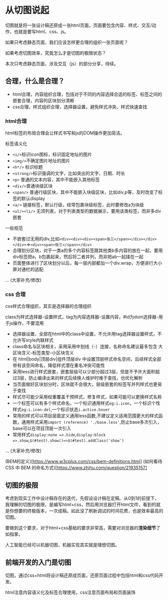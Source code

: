 # 从切图说起

切图就是将一张设计稿还原成一张html页面，页面要包含内容、样式、交互/动作，也就是要写html、css、js。

如果只考虑静态页面，我们应该怎样更合理的组织一张页面呢？

如果考虑切图效率，究竟怎么才是切图的极限状态？

本次只考虑静态页面，涉及交互（js）的部分分享，待续。


## 合理，什么是合理？
- html合理，内容组织合理，包括对于不同的内容选择合适的标签、标签之间的嵌套合理，内容的区块划分清晰
- css合理，样式组织合理，选择器设置，避免样式冲突、样式快速查找


### html合理

html标签的布局合理会让样式书写和js的DOM操作更加简洁。

标签语义化

- `<i/>`标识icon图标，标识固定地址的图片
- `<img/>`不确定图片地址的图片
- `<h*/>` 标识标题
- `<strong/>`标识强调的文字，比如突出的文字、日期、时长
- `<p>` 普通的文本内容，其中不能嵌入其他标签
- `<div/>`普通块级区块
- `<span/>` 普通行级区块，其中不能嵌入块级区块，比如div,p等，及时改变了标签的默认display
- `<a/>` 链接标签，默认行级，经常包裹块级标签，此时要修改a为块级
- `<ul/><li/>` 无须列表，对于列表类型的数据展示，要用该类标签，而非多div嵌套

一些规范

- 不嵌套过无用的div,比如`<div><div><div><span>张三</span></div></div></div>`=>`<div><span>张三</span></div>`
- 合理划分区块，对于一类a的多个内容标签跟其他类b多内容的放在一起，要用div标签把a，b包裹起来，然后将二者并列，而非把ab一起揉在一起
- 页面整体进行了区块划分以后，每一层内部都加一个div.wrap，方便进行大小屏对通栏的适配

... (大家补充/修改)

### css 合理

css样式合理组织，其实是选择器的合理组织

class为样式选择器-设置样式，tag为内容选择器-设置内容，#id为dom选择器-用于js操作，不要混用

- 选择器设置，全部在html中的class中设置，不允许用tag选择器设置样式，不允许写style内联样式
- class命名与区块相关，采用采用中划线（-）连接，名称命名建议最多包含 大区块含义-标签类型-小区块含义
- 在 html|body|顶层div|组件顶层div 中设置顶层样式命名空间，后续样式全部带有该空间命名，降低样式潜在重名冲突可能性
- 采用less进行样式嵌套，嵌套层级可以少部分超过3层，但是不予许大面积超过3层，防止编译出来的样式后续换人维护时难于查找，也优化解析
- 当页面做好区块划分时，区块就不会很大，层级嵌套的标签写并列样式也更易于查找
- 样式尽可能少采用权重覆盖干预样式，修复样式，如果可能可以更换样式名称
- 一个标签可以有多个样式命名，一个标识通用样式`eg:i.icon`，一个标识个性样式`eg:i.icon-del`,一个标识状态`i.active.hover`
- 常用的样式可以项目层面定义通用less函数,不建议定义适用范围更大的样式函数，通用样式采用`import (reference) './base.less'`,防止base多次引入，base可以在项目顶层一次引入
- 常用样式`display:none =>.hide`,`display:block =>.show`,`$(#test).show()=>$(#test).addClass('show')`

... (大家补充/修改)

(BEM的定义)[https://www.w3cplus.com/css/bem-definitions.html]
(如何看待 CSS 中 BEM 的命名方式)[https://www.zhihu.com/question/21935157]

## 切图的极限

考虑到现实工作中设计稿存在的迭代，先假设设计稿在定稿、从0到1的前提下，我理解的切图的极限，是编写html+css，然后用浏览器打开html文件，看到的就是你想要的终极版本，一次成稿。如此没了刷新调试的时间花费，也是效率最高的切图。

要做到这个要求，对于html+css基础的要求非常高，需要对浏览器的**渲染细节**了如指掌。

人工智能已经可以机器切图，机器实现其实就是理想切图。

## 前端开发的入门是切图

切图，通过css+html将设计稿还原成页面，还原页面过程中包括html和css代码开发。

html注意内容语义化及标签合理使用，css注意页面布局和页面装饰





